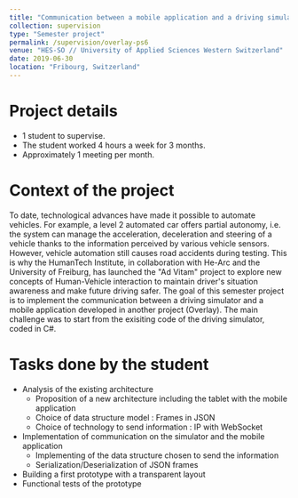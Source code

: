 ```yaml
---
title: "Communication between a mobile application and a driving simulator for automated driving"
collection: supervision
type: "Semester project"
permalink: /supervision/overlay-ps6
venue: "HES-SO // University of Applied Sciences Western Switzerland"
date: 2019-06-30
location: "Fribourg, Switzerland"
---
```


Project details 
======
* 1 student to supervise.
* The student worked 4 hours a week for 3 months.
* Approximately 1 meeting per month.


Context of the project 
======

To date, technological advances have made it possible to automate vehicles. For example, a level 2 automated car offers partial autonomy, i.e. the system can manage the acceleration, deceleration and steering of a vehicle thanks to the information perceived by various vehicle sensors. However, vehicle automation still causes road accidents during testing. This is why the HumanTech Institute, in collaboration with He-Arc and the University of Freiburg, has launched the "Ad Vitam" project to explore new concepts of Human-Vehicle interaction to maintain driver's situation awareness and make future driving safer. The goal of this semester project is to implement the communication between a driving simulator and a mobile application developed in another project (Overlay). The main challenge was to start from the exisiting code of the driving simulator, coded in C#.


Tasks done by the student
======

* Analysis of the existing architecture
	* Proposition of a new architecture including the tablet with the mobile application
	* Choice of data structure model : Frames in JSON
	* Choice of technology to send information : IP with WebSocket
* Implementation of communication on the simulator and the mobile application
	* Implementing of the data structure chosen to send the information
	* Serialization/Deserialization of JSON frames
* Building a first prototype with a transparent layout
* Functional tests of the prototype
